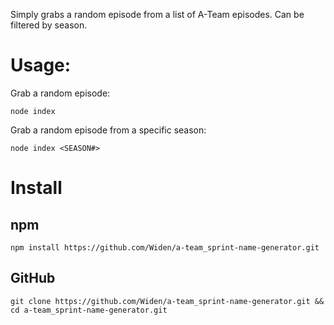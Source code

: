 Simply grabs a random episode from a list of A-Team episodes. Can be filtered by season.

# Usage:

Grab a random episode:

`node index`

Grab a random episode from a specific season:

`node index <SEASON#>`

# Install

## npm
`npm install https://github.com/Widen/a-team_sprint-name-generator.git`

## GitHub
`git clone https://github.com/Widen/a-team_sprint-name-generator.git && cd a-team_sprint-name-generator.git`
